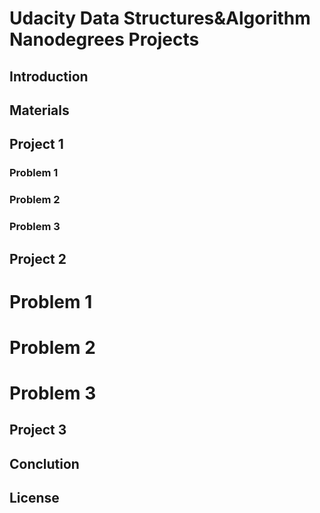 # Udacity Data Structures&Algorithm Nanodegrees Projects

## Introduction
## Materials
## Project 1
### Problem 1
### Problem 2
### Problem 3
## Project 2
# Problem 1
# Problem 2
# Problem 3
## Project 3

## Conclution

## License

